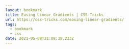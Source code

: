 ```yaml
---
layout: bookmark
title: Easing Linear Gradients | CSS-Tricks
url: https://css-tricks.com/easing-linear-gradients/
tags:
  - bookmark
  - css
date: 2021-05-08T21:08:38.233Z
---
```

 
